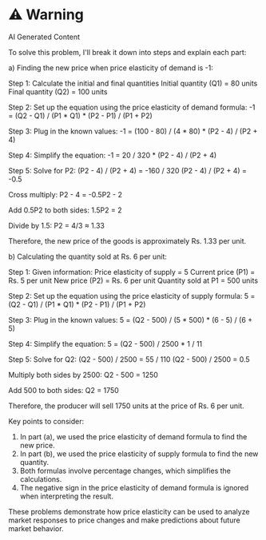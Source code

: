 <div class="warning"><h1>⚠️ Warning</h1><span>AI Generated Content</span></div>


To solve this problem, I'll break it down into steps and explain each part:

a) Finding the new price when price elasticity of demand is -1:

Step 1: Calculate the initial and final quantities
Initial quantity (Q1) = 80 units
Final quantity (Q2) = 100 units

Step 2: Set up the equation using the price elasticity of demand formula:
-1 = (Q2 - Q1) / (P1 * Q1) * (P2 - P1) / (P1 + P2)

Step 3: Plug in the known values:
-1 = (100 - 80) / (4 * 80) * (P2 - 4) / (P2 + 4)

Step 4: Simplify the equation:
-1 = 20 / 320 * (P2 - 4) / (P2 + 4)

Step 5: Solve for P2:
(P2 - 4) / (P2 + 4) = -160 / 320
(P2 - 4) / (P2 + 4) = -0.5

Cross multiply:
P2 - 4 = -0.5P2 - 2

Add 0.5P2 to both sides:
1.5P2 = 2

Divide by 1.5:
P2 = 4/3 ≈ 1.33

Therefore, the new price of the goods is approximately Rs. 1.33 per unit.

b) Calculating the quantity sold at Rs. 6 per unit:

Step 1: Given information:
Price elasticity of supply = 5
Current price (P1) = Rs. 5 per unit
New price (P2) = Rs. 6 per unit
Quantity sold at P1 = 500 units

Step 2: Set up the equation using the price elasticity of supply formula:
5 = (Q2 - Q1) / (P1 * Q1) * (P2 - P1) / (P1 + P2)

Step 3: Plug in the known values:
5 = (Q2 - 500) / (5 * 500) * (6 - 5) / (6 + 5)

Step 4: Simplify the equation:
5 = (Q2 - 500) / 2500 * 1 / 11

Step 5: Solve for Q2:
(Q2 - 500) / 2500 = 55 / 110
(Q2 - 500) / 2500 = 0.5

Multiply both sides by 2500:
Q2 - 500 = 1250

Add 500 to both sides:
Q2 = 1750

Therefore, the producer will sell 1750 units at the price of Rs. 6 per unit.

Key points to consider:
1. In part (a), we used the price elasticity of demand formula to find the new price.
2. In part (b), we used the price elasticity of supply formula to find the new quantity.
3. Both formulas involve percentage changes, which simplifies the calculations.
4. The negative sign in the price elasticity of demand formula is ignored when interpreting the result.

These problems demonstrate how price elasticity can be used to analyze market responses to price changes and make predictions about future market behavior.

